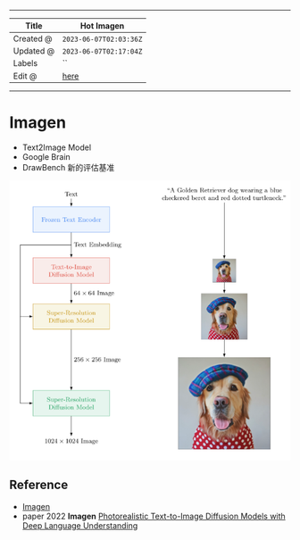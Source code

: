 -----

| Title     | Hot Imagen                                            |
| --------- | ----------------------------------------------------- |
| Created @ | `2023-06-07T02:03:36Z`                                |
| Updated @ | `2023-06-07T02:17:04Z`                                |
| Labels    | \`\`                                                  |
| Edit @    | [here](https://github.com/junxnone/aiwiki/issues/413) |

-----

# Imagen

  - Text2Image Model
  - Google Brain
  - DrawBench 新的评估基准

![image](media/af933d1cd590db6ffe2c988aced1d69587b030e1.png)

## Reference

  - [Imagen](https://imagen.research.google/)
  - paper 2022 **Imagen** [Photorealistic Text-to-Image Diffusion Models
    with Deep Language Understanding](https://arxiv.org/abs/2205.11487)
